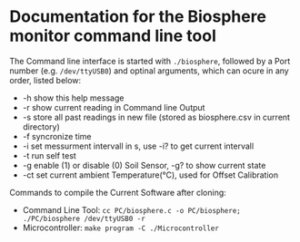 # Documentation for the Biosphere monitor command line tool

The Command line interface is started with `./biosphere`,
followed by a Port number (e.g. `/dev/ttyUSB0`) and optinal arguments,
which can ocure in any order, listed below:

* -h show this help message
* -r show current reading in Command line Output
* -s store all past readings in new file (stored as biosphere.csv in current directory)
* -f syncronize time
* -i set messurment intervall in s, use -i? to get current intervall
* -t run self test
* -g enable (1) or disable (0) Soil Sensor, -g? to show current state
* -ct set current ambient Temperature(°C), used for Offset Calibration

Commands to compile the Current Software after cloning:

* Command Line Tool: `cc PC/biosphere.c -o PC/biosphere; ./PC/biosphere /dev/ttyUSB0 -r`
* Microcontroller: `make program -C ./Microcontroller`